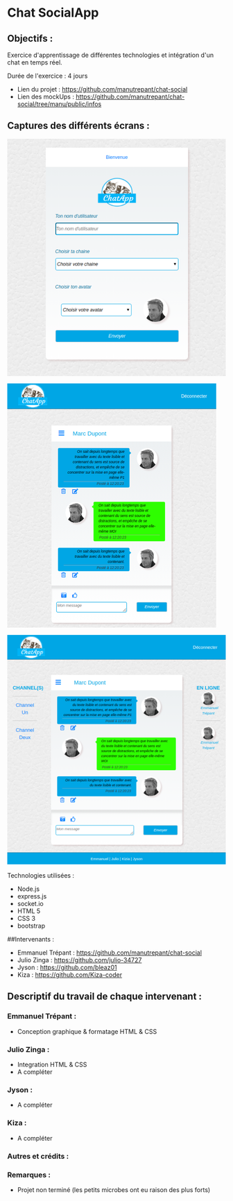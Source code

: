 # Chat SocialApp
## Objectifs :
Exercice d'apprentissage de différentes technologies et intégration d'un chat en temps réel.

Durée de l'exercice : 4 jours
* Lien du projet : https://github.com/manutrepant/chat-social
* Lien des mockUps : https://github.com/manutrepant/chat-social/tree/manu/public/infos

## Captures des différents écrans :
![Application screen](https://github.com/manutrepant/chat-social/blob/manu/public/infos/login.png 'Application screen')

![Application screen](https://github.com/manutrepant/chat-social/blob/manu/public/infos/Screenshot-1.png 'Application screen')

![Application screen](https://github.com/manutrepant/chat-social/blob/manu/public/infos/Screenshot-2.png 'Application screen')

Technologies utilisées : 
* Node.js
* express.js
* socket.io
* HTML 5 
* CSS 3
* bootstrap

##Intervenants : 
* Emmanuel Trépant : https://github.com/manutrepant/chat-social
* Julio Zinga : https://github.com/julio-34727
* Jyson : https://github.com/bleaz01
* Kiza : https://github.com/Kiza-coder

## Descriptif du travail de chaque intervenant :
### Emmanuel Trépant :
- Conception graphique & formatage HTML & CSS

### Julio Zinga :
- Integration HTML & CSS
- A compléter

### Jyson :
- A compléter

### Kiza :
- A compléter

### Autres et crédits :


### Remarques :
* Projet non terminé (les petits microbes ont eu raison des plus forts)
